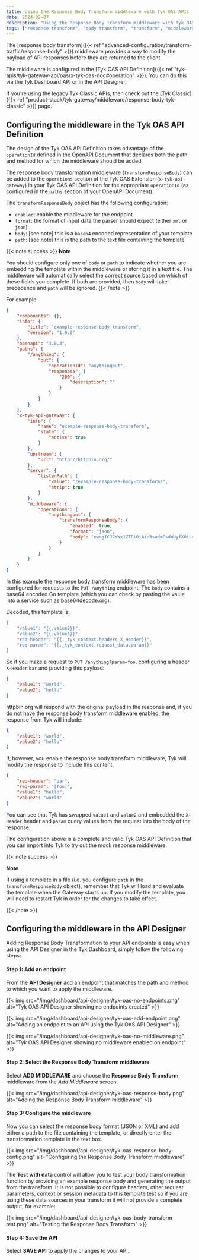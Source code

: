 ```yaml
---
title: Using the Response Body Transform middleware with Tyk OAS APIs
date: 2024-02-07
description: "Using the Response Body Transform middleware with Tyk OAS APIs"
tags: ["response transform", "body transform", "transform", "middleware", "per-endpoint", "Tyk OAS", "Tyk OAS API"]
---
```


The [response body transform]({{< ref "advanced-configuration/transform-traffic/response-body" >}}) middleware provides a way to modify the payload of API responses before they are returned to the client.

The middleware is configured in the [Tyk OAS API Definition]({{< ref "tyk-apis/tyk-gateway-api/oas/x-tyk-oas-doc#operation" >}}). You can do this via the Tyk Dashboard API or in the API Designer.

If you're using the legacy Tyk Classic APIs, then check out the [Tyk Classic]({{< ref "product-stack/tyk-gateway/middleware/response-body-tyk-classic" >}}) page.

## Configuring the middleware in the Tyk OAS API Definition

The design of the Tyk OAS API Definition takes advantage of the `operationId` defined in the OpenAPI Document that declares both the path and method for which the middleware should be added.

The response body transformation middleware (`transformResponseBody`) can be added to the `operations` section of the Tyk OAS Extension (`x-tyk-api-gateway`) in your Tyk OAS API Definition for the appropriate `operationId` (as configured in the `paths` section of your OpenAPI Document).

The `transformResponseBody` object has the following configuration:
- `enabled`: enable the middleware for the endpoint
- `format`: the format of input data the parser should expect (either `xml` or `json`)
- `body`: [see note] this is a `base64` encoded representation of your template
- `path`: [see note] this is the path to the text file containing the template

{{< note success >}}
**Note**  

You should configure only one of `body` or `path` to indicate whether you are embedding the template within the middleware or storing it in a text file. The middleware will automatically select the correct source based on which of these fields you complete. If both are provided, then `body` will take precedence and `path` will be ignored.
{{< /note >}}

For example:
```json {hl_lines=["39-43"],linenos=true, linenostart=1}
{
    "components": {},
    "info": {
        "title": "example-response-body-transform",
        "version": "1.0.0"
    },
    "openapi": "3.0.3",
    "paths": {
        "/anything": {
            "put": {
                "operationId": "anythingput",
                "responses": {
                    "200": {
                        "description": ""
                    }
                }
            }
        }
    },
    "x-tyk-api-gateway": {
        "info": {
            "name": "example-response-body-transform",
            "state": {
                "active": true
            }
        },
        "upstream": {
            "url": "http://httpbin.org/"
        },
        "server": {
            "listenPath": {
                "value": "/example-response-body-transform/",
                "strip": true
            }
        },
        "middleware": {
            "operations": {
                "anythingput": {
                    "transformResponseBody": {
                        "enabled": true,
                        "format": "json",
                        "body": "ewogICJ2YWx1ZTEiOiAie3sudmFsdWUyfX0iLAogICJ2YWx1ZTIiOiAie3sudmFsdWUxfX0iLAogICJyZXEtaGVhZGVyIjogInt7Ll90eWtfY29udGV4dC5oZWFkZXJzX1hfSGVhZGVyfX0iLAogICJyZXEtcGFyYW0iOiAie3suX3R5a19jb250ZXh0LnJlcXVlc3RfZGF0YS5wYXJhbX19Igp9"
                    }
                }
            }
        }
    }
}
```

In this example the response body transform middleware has been configured for requests to the `PUT /anything` endpoint. The `body` contains a base64 encoded Go template (which you can check by pasting the value into a service such as [base64decode.org](https://www.base64decode.org)).

Decoded, this template is:
```go
{
    "value1": "{{.value2}}",
    "value2": "{{.value1}}",
    "req-header": "{{._tyk_context.headers_X_Header}}",
    "req-param": "{{._tyk_context.request_data.param}}"
}
```

So if you make a request to `PUT /anything?param=foo`, configuring a header `X-Header`:`bar` and providing this payload:
```json
{
    "value1": "world",
    "value2": "hello"
}
```

httpbin.org will respond with the original payload in the response and, if you do not have the response body transform middleware enabled, the response from Tyk will include:
```json
{
    "value1": "world",
    "value2": "hello"
}
```

If, however, you enable the response body transform middleware, Tyk will modify the response to include this content:
```json
{
    "req-header": "bar",
    "req-param": "[foo]",
    "value1": "hello",
    "value2": "world"
}
```

You can see that Tyk has swapped `value1` and `value2` and embedded the `X-Header` header and `param` query values from the request into the body of the response.

The configuration above is a complete and valid Tyk OAS API Definition that you can import into Tyk to try out the mock response middleware.

{{< note success >}}

**Note**  

If using a template in a file (i.e. you configure `path` in the `transformResponseBody` object), remember that Tyk will load and evaluate the template when the Gateway starts up. If you modify the template, you will need to restart Tyk in order for the changes to take effect.

{{< /note >}}

## Configuring the middleware in the API Designer

Adding Response Body Transformation to your API endpoints is easy when using the API Designer in the Tyk Dashboard, simply follow the following steps:

#### Step 1: Add an endpoint

From the **API Designer** add an endpoint that matches the path and method to which you want to apply the middleware.

{{< img src="/img/dashboard/api-designer/tyk-oas-no-endpoints.png" alt="Tyk OAS API Designer showing no endpoints created" >}}

{{< img src="/img/dashboard/api-designer/tyk-oas-add-endpoint.png" alt="Adding an endpoint to an API using the Tyk OAS API Designer" >}}

{{< img src="/img/dashboard/api-designer/tyk-oas-no-middleware.png" alt="Tyk OAS API Designer showing no middleware enabled on endpoint" >}}

#### Step 2: Select the Response Body Transform middleware

Select **ADD MIDDLEWARE** and choose the **Response Body Transform** middleware from the *Add Middleware* screen.

{{< img src="/img/dashboard/api-designer/tyk-oas-response-body.png" alt="Adding the Response Body Transform middleware" >}}

#### Step 3: Configure the middleware

Now you can select the response body format (JSON or XML) and add either a path to the file containing the template, or directly enter the transformation template in the text box.

{{< img src="/img/dashboard/api-designer/tyk-oas-response-body-config.png" alt="Configuring the Response Body Transform middleware" >}}

The **Test with data** control will allow you to test your body transformation function by providing an example response body and generating the output from the transform. It is not possible to configure headers, other request parameters, context or session metadata to this template test so if you are using these data sources in your transform it will not provide a complete output, for example:

{{< img src="/img/dashboard/api-designer/tyk-oas-body-transform-test.png" alt="Testing the Response Body Transform" >}}

#### Step 4: Save the API

Select **SAVE API** to apply the changes to your API.



